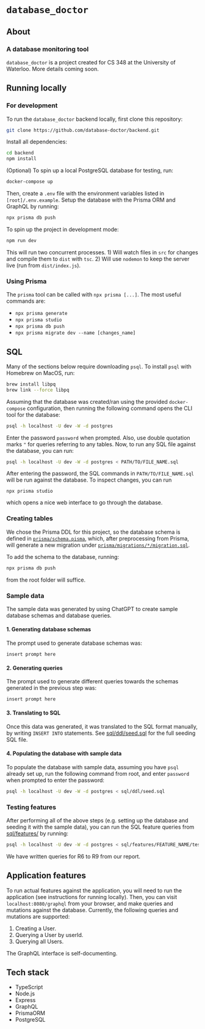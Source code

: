 # `database_doctor`

## About

### A database monitoring tool

`database_doctor` is a project created for CS 348 at the University of Waterloo. More details coming soon.

## Running locally

### For development

To run the `database_doctor` backend locally, first clone this repository:

```bash
git clone https://github.com/database-doctor/backend.git
```

Install all dependencies:

```bash
cd backend
npm install
```

(Optional) To spin up a local PostgreSQL database for testing, run:

```bash
docker-compose up
```

Then, create a `.env` file with the environment variables listed in `[root]/.env.example`. Setup the database with the Prisma ORM and GraphQL by running:

```bash
npx prisma db push
```

To spin up the project in development mode:

```bash
npm run dev
```

This will run two concurrent processes. 1) Will watch files in `src` for changes and compile them to `dist` with `tsc`. 2) Will use `nodemon` to keep the server live (run from `dist/index.js`).

### Using Prisma

The `prisma` tool can be called with `npx prisma [...]`. The most useful commands are:

- `npx prisma generate`
- `npx prisma studio`
- `npx prisma db push`
- `npx prisma migrate dev --name [changes_name]`

## SQL

Many of the sections below require downloading `psql`. To install `psql` with Homebrew on MacOS, run:

```bash
brew install libpq
brew link --force libpq
```

Assuming that the database was created/ran using the provided `docker-compose` configuration, then running the following command opens the CLI tool for the database:

```bash
psql -h localhost -U dev -W -d postgres
```

Enter the password `password` when prompted. Also, use double quotation marks `"` for queries referring to any tables. Now, to run any SQL file against the database, you can run:

```bash
psql -h localhost -U dev -W -d postgres < PATH/TO/FILE_NAME.sql
```

After entering the password, the SQL commands in `PATH/TO/FILE_NAME.sql` will be run against the database. To inspect changes, you can run

```
npx prisma studio
```

which opens a nice web interface to go through the database.

### Creating tables

We chose the Prisma DDL for this project, so the database schema is defined in [`prisma/schema.pisma`](prisma/schema.prisma), which, after preprocessing from Prisma, will generate a new migration under [`prisma/migrations/*/migration.sql`](prisma/migrations).

To add the schema to the database, running:

```bash
npx prisma db push
```

from the root folder will suffice.

### Sample data

The sample data was generated by using ChatGPT to create sample database schemas and database queries.

#### 1. Generating database schemas

The prompt used to generate database schemas was:

```
insert prompt here
```

#### 2. Generating queries

The prompt used to generate different queries towards the schemas generated in the previous step was:

```
insert prompt here
```

#### 3. Translating to SQL

Once this data was generated, it was translated to the SQL format manually, by writing `INSERT INTO` statements. See [sql/ddl/seed.sql](sql/ddl/seed.sql) for the full seeding SQL file.

#### 4. Populating the database with sample data

To populate the database with sample data, assuming you have `psql` already set up, run the following command from root, and enter `password` when prompted to enter the password:

```bash
psql -h localhost -U dev -W -d postgres < sql/ddl/seed.sql
```

### Testing features

After performing all of the above steps (e.g. setting up the database and seeding it with the sample data), you can run the SQL feature queries from [sql/features/](sql/features/) by running:

```bash
psql -h localhost -U dev -W -d postgres < sql/features/FEATURE_NAME/test.sql
```

We have written queries for R6 to R9 from our report.

## Application features

To run actual features against the application, you will need to run the application (see instructions for running locally). Then, you can visit `localhost:8080/graphql` from your browser, and make queries and mutations against the database. Currently, the following queries and mutations are supported:

1. Creating a User.
1. Querying a User by userId.
1. Querying all Users.

The GraphQL interface is self-documenting.

## Tech stack

- TypeScript
- Node.js
- Express
- GraphQL
- PrismaORM
- PostgreSQL
